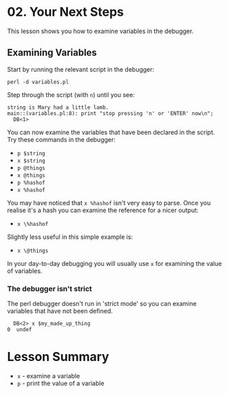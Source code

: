 # 02. Your Next Steps

This lesson shows you how to examine variables in the debugger.

## Examining Variables

Start by running the relevant script in the debugger:

    perl -d variables.pl

Step through the script (with `n`) until you see:

    string is Mary had a little lamb.
    main::(variables.pl:8): print "stop pressing 'n' or 'ENTER' now\n";
      DB<1> 

You can now examine the variables that have been declared in the script. Try
these commands in the debugger:

 * `p $string`
 * `x $string`
 * `p @things`
 * `x @things`
 * `p %hashof`
 * `x %hashof`

You may have noticed that `x %hashof` isn't very easy to parse. Once you
realise it's a hash you can examine the reference for a nicer output:

 * `x \%hashof`

Slightly less useful in this simple example is:

 * `x \@things`

In your day-to-day debugging you will usually use `x` for examining the
value of variables.

### The debugger isn't strict

The perl debugger doesn't run in 'strict mode' so you can examine variables
that have not been defined.

      DB<2> x $my_made_up_thing
    0  undef

# Lesson Summary

* `x` - examine a variable
* `p` - print the value of a variable
